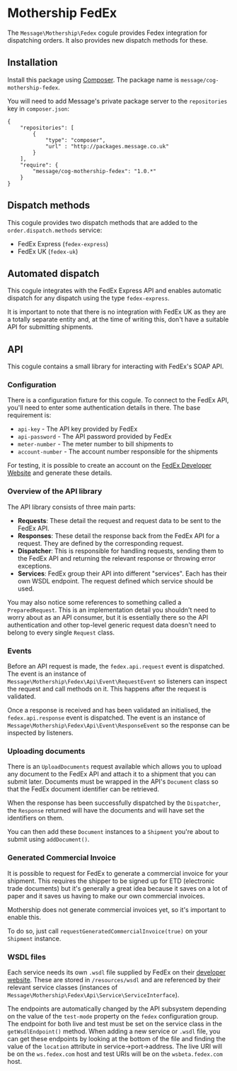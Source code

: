 # Mothership FedEx

The `Message\Mothership\Fedex` cogule provides Fedex integration for dispatching orders. It also provides new dispatch methods for these.

## Installation

Install this package using [Composer](http://getcomposer.org/). The package name is `message/cog-mothership-fedex`.

You will need to add Message's private package server to the `repositories` key in `composer.json`:

	{
		"repositories": [
			{
				"type": "composer",
				"url" : "http://packages.message.co.uk"
			}
		],
		"require": {
			"message/cog-mothership-fedex": "1.0.*"
		}
	}

## Dispatch methods

This cogule provides two dispatch methods that are added to the `order.dispatch.methods` service:

- FedEx Express (`fedex-express`)
- FedEx UK (`fedex-uk`)

## Automated dispatch

This cogule integrates with the FedEx Express API and enables automatic dispatch for any dispatch using the type `fedex-express`.

It is important to note that there is no integration with FedEx UK as they are a totally separate entity and, at the time of writing this, don't have a suitable API for submitting shipments.

## API

This cogule contains a small library for interacting with FedEx's SOAP API.

### Configuration

There is a configuration fixture for this cogule. To connect to the FedEx API, you'll need to enter some authentication details in there. The base requirement is:

- `api-key` - The API key provided by FedEx
- `api-password` - The API password provided by FedEx
- `meter-number` - The meter number to bill shipments to
- `account-number` - The account number responsible for the shipments

For testing, it is possible to create an account on the [FedEx Developer Website](http://fedex.com/developer) and generate these details.

### Overview of the API library

The API library consists of three main parts:

- **Requests**: These detail the request and request data to be sent to the FedEx API.
- **Responses**: These detail the response back from the FedEx API for a request. They are defined by the corresponding request.
- **Dispatcher**: This is responsible for handling requests, sending them to the FedEx API and returning the relevant response or throwing error exceptions.
- **Services**: FedEx group their API into different "services". Each has their own WSDL endpoint. The request defined which service should be used.

You may also notice some references to something called a `PreparedRequest`. This is an implementation detail you shouldn't need to worry about as an API consumer, but it is essentially there so the API authentication and other top-level generic request data doesn't need to belong to every single `Request` class.

### Events

Before an API request is made, the `fedex.api.request` event is dispatched. The event is an instance of `Message\Mothership\Fedex\Api\Event\RequestEvent` so listeners can inspect the request and call methods on it. This happens after the request is validated.

Once a response is received and has been validated an initialised, the `fedex.api.response` event is dispatched. The event is an instance of `Message\Mothership\Fedex\Api\Event\ResponseEvent` so the response can be inspected by listeners.

### Uploading documents

There is an `UploadDocuments` request available which allows you to upload any document to the FedEx API and attach it to a shipment that you can submit later. Documents must be wrapped in the API's `Document` class so that the FedEx document identifier can be retrieved.

When the response has been successfully dispatched by the `Dispatcher`, the `Response` returned will have the documents and will have set the identifiers on them.

You can then add these `Document` instances to a `Shipment` you're about to submit using `addDocument()`.

### Generated Commercial Invoice

It is possible to request for FedEx to generate a commercial invoice for your shipment. This requires the shipper to be signed up for ETD (electronic trade documents) but it's generally a great idea because it saves on a lot of paper and it saves us having to make our own commercial invoices.

Mothership does not generate commercial invoices yet, so it's important to enable this.

To do so, just call `requestGeneratedCommercialInvoice(true)` on your `Shipment` instance.

### WSDL files

Each service needs its own `.wsdl` file supplied by FedEx on their [developer website](http://fedex.com/developer). These are stored in `/resources/wsdl` and are referenced by their relevant service classes (instances of `Message\Mothership\Fedex\Api\Service\ServiceInterface`).

The endpoints are automatically changed by the API subsystem depending on the value of the `test-mode` property on the `fedex` configuration group. The endpoint for both live and test must be set on the service class in the `getWsdlEndpoint()` method. When adding a new service or `.wsdl` file, you can get these endpoints by looking at the bottom of the file and finding the value of the `location` attribute in service->port->address. The live URI will be on the `ws.fedex.com` host and test URIs will be on the `wsbeta.fedex.com` host.
